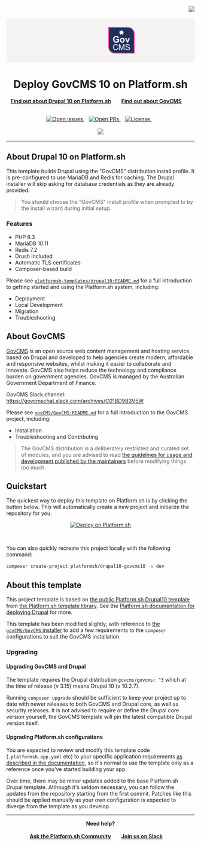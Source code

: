 
<p align="right">
<a href="https://platform.sh">
<img src="https://platform.sh/logos/redesign/Platformsh_logo_black.svg" width="150px">
</a>

</p>

<p align="center">
<a href="https://www.govcms.gov.au/">
<img src="header.svg"  />
</a>
</p>

<h1 align="center">Deploy GovCMS 10 on Platform.sh</h1>

<p align="center">
<a href="https://github.com/platformsh-templates/drupal10/blob/master/README.md"><strong>Find out about Drupal 10 on Platform.sh</strong></a>&nbsp&nbsp&nbsp&nbsp&nbsp&nbsp
<a href="https://github.com/govCMS/GovCMS/blob/3.x-develop/README.md"><strong>Find out about GovCMS</strong></a>&nbsp&nbsp&nbsp&nbsp&nbsp&nbsp
<br /><br />
</p>

<p align="center">
<a href="https://github.com/platformsh-templates/drupal10-govcms10/issues">
<img src="https://img.shields.io/github/issues/platformsh-templates/drupal10-govcms10.svg?style=for-the-badge&labelColor=f4f2f3&color=ffd9d9&label=Issues" alt="Open issues" />
</a>&nbsp&nbsp
<a href="https://github.com/platformsh-templates/drupal10-govcms10/pulls">
<img src="https://img.shields.io/github/issues-pr/platformsh-templates/drupal10-govcms10.svg?style=for-the-badge&labelColor=f4f2f3&color=ffd9d9&label=Pull%20requests" alt="Open PRs" />
</a>&nbsp&nbsp
<a href="https://github.com/platformsh-templates/drupal10-govcms10/blob/master/LICENSE">
<img src="https://img.shields.io/static/v1?label=License&message=MIT&style=for-the-badge&labelColor=f4f2f3&color=ffd9d9" alt="License" />
</a>&nbsp&nbsp
<br /><br />
<a href="https://console.platform.sh/projects/create-project/?template=https://raw.githubusercontent.com/platformsh/template-builder/master/templates/drupal10-govcms10/.platform.template.yaml&utm_campaign=deploy_on_platform?utm_medium=button&utm_source=affiliate_links&utm_content=https://raw.githubusercontent.com/platformsh-templates/drupal10/updates/.platform.template.yaml" target="_blank" title="Deploy with Platform.sh"><img src="https://platform.sh/images/deploy/deploy-button-lg-blue.svg" width="175px"></a>
</p>
</p>

<hr>

## About Drupal 10 on Platform.sh

This template builds Drupal using the "GovCMS" distribution install profile.
It is pre-configured to use MariaDB and Redis for caching.
The Drupal installer will skip asking for database credentials as they are already provided.

> You should choose the "GovCMS" install profile when prompted to by the install wizard during initial setup.

### Features

- PHP 8.3
- MariaDB 10.11
- Redis 7.2
- Drush included
- Automatic TLS certificates
- Composer-based build

Please see [`platformsh-templates/drupal10:README.md`](https://github.com/platformsh-templates/drupal10/blob/master/README.md) for a full introduction to getting started and using the Platform.sh system, including:

* Deployment
* Local Development
* Migration
* Troubleshooting

## About GovCMS

[GovCMS](https://www.govcms.gov.au) is an open source web content management and hosting service, based on Drupal and developed to help agencies create modern, affordable and responsive websites, whilst making it easier to collaborate and innovate. GovCMS also helps reduce the technology and compliance burden on government agencies. GovCMS is managed by the Australian Government Department of Finance.

GovCMS Slack channel: https://govcmschat.slack.com/archives/C01BD9B3V5W

Please see [`govCMS/GovCMS:README.md`](https://github.com/govCMS/GovCMS/blob/3.x-develop/README.md/) for a full introduction to the GovCMS project, including:

* Installation
* Troubleshooting and Contributing

> The GovCMS distribution is a deliberately restricted and curated set of modules, and you are advised to read [the guidelines for usage and development published by the maintainers](https://www.govcms.gov.au/support/tech-talk) before modifying things too much.

## Quickstart

The quickest way to deploy this template on Platform.sh is by clicking the button below.
This will automatically create a new project and initialize the repository for you.

<p align="center">
    <a href="https://console.platform.sh/projects/create-project?template=https://raw.githubusercontent.com/platformsh/template-builder/master/templates/drupal10/.platform.template.yaml&utm_content=drupal10&utm_source=github&utm_medium=button&utm_campaign=deploy_on_platform">
        <img src="https://platform.sh/images/deploy/lg-blue.svg" alt="Deploy on Platform.sh" width="170px" />
    </a>
</p>
<br/>



You can also quickly recreate this project locally with the following command:

```bash
composer create-project platformsh/drupal10-govcms10 -s dev
```

## About this template

This project template is based on [the public Platform.sh Drupal10 template](https://github.com/platformsh-templates/drupal10/tree/0a0257ddc427d7b7f7d87fb85fdb64604d5556b9) from [the Platform.sh template library](https://docs.platform.sh/development/templates.html).
See the [Platform.sh documentation for deploying Drupal](https://docs.platform.sh/guides/drupal/deploy.html) for more.

This template has been modified slightly, with reference to [the `govCMS/GovCMS` installer](https://github.com/govCMS/GovCMS) to add a few requirements to the `composer` configurations to suit the GovCMS installation.

### Upgrading

#### Upgrading GovCMS and Drupal

The template requires the Drupal distribution `govcms/govcms: ^3` which at the time of release (v 3.15) means Drupal 10 (v 10.2.7).

Running `composer upgrade` should be sufficient to keep your project up to date with newer releases to both GovCMS and Drupal core, as well as security releases.
It is not advised to require or define the Drupal core version yourself, the GovCMS template will pin the latest compatible Drupal version itself.

#### Upgrading Platform.sh configurations

You are expected to review and modify this template code  (`.platformsh.app.yaml` etc) to your specific application requirements [as described in the documentation](https://docs.platform.sh/create-apps/app-reference.html), so it's normal to use the template only as a reference once you've started building your app.

Over time, there may be minor updates added to the base Platform.sh Drupal template.
Although it's seldom necessary, you can follow the updates from the repository starting from the first commit.
Patches like this should be applied manually as your own configuration is expected to diverge from the template as you develop.

<hr/>

<p align="center">
<strong>Need help?</strong>
<br /><br />
<a href="https://community.platform.sh"><strong>Ask the Platform.sh Community</strong></a>&nbsp&nbsp&nbsp&nbsp&nbsp&nbsp
<a href="https://chat.platform.sh"><strong>Join us on Slack</strong></a>&nbsp&nbsp&nbsp&nbsp&nbsp&nbsp
<br />
</p>
